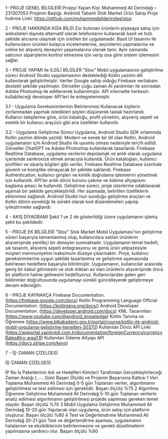 1- PROJE GENEL BİLGİLERİ
Projeyi Yapan Kişi: Muhammed Ali Derindağ – 231307053
Projenin Başlığı: Android Tabanlı Stok Market Ürün Satışı
Proje İndirme Linki: https://github.com/muhammedaliderindag/stox

2 - PROJE HAKKINDA KISA BİLGİ
Zor bulunan ürünlerin piyasaya satışı için websiteleri dışında alternatif olarak telefonlarını kullanarak basit ve hızlı şekilde alıcısına ulaşmak için üretilen bir uygulamadır. Basit UI tasarımı ile kullanıcıların ürünleri kolayca incelemelerine, seçimlerini yapmalarına ve online bir alışveriş deneyimi yaşamalarına olanak tanır. Aynı zamanda satıcının siparişlerini kontrol etmesine izin verip ona göre sistem izlemesini sağlar.

3 – PROJE YAPIMI ile İLGİLİ BİLGİLER
“Stox” Mobil uygulamasının geliştirilme süreci Android Studio uygulamasının desteklediği Kotlin yazılım dili kullanılarak geliştirilmiştir. Veriler Google sahip olduğu Firebase veritabanı destekli şekilde yazılmıştır. Görseller çoğu zaman AI yardımları ile sonradan Adobe Photoshop ile editlenerek kullanılmıştır. API internette herkesin kullabileceği developer API’leri ile entegrelenmiştir.

3.1 - Uygulama Gereksinimlerinin Belirlenmesi
Kullanacak kişilerin zorlanmadan yapmak istedikleri şeyleri düşünerek taslak hazırlandı.
Kullanıcı taleplerine göre, ürün kataloğu, profil yönetimi, alışveriş sepeti ve estetik bir kullanıcı arayüzü gibi ana özellikler kullanıldı.



3.2 - Uygulama Geliştirme Süreci
Uygulama, Android Studio SDK ortamında Kotlin yazılım dilinde yazıldı.
Modern ve esnek bir dil olan Kotlin, Android uygulamaları için Android Studio ile uyumlu olması nedeniyle tercih edildi.
Görseller ChatGPT ve Adobe Photoshop kullanılarak tasarlandı.
Firebase Realtime Database, uygulama verilerini depolamak ve anlık olarak uygulama içerisinde senkronize etmek amacıyla kullanıldı.
Ürün katalogları, kullanıcı profilleri ve sipariş bilgileri gibi veriler, Firebase Realtime Database üzerinde güvenli ve komplike olmayacak bir şekilde saklandı.
Firebase Authentication, kullanıcı girişleri ve kimlik doğrulama işlemlerini yönetmek için kullanıldı.
API’ler anlık döviz kurunu çekme ve ödeme altyapısını baglama amacı ile kullanıldı.
Geliştirme süreci, proje isterlerine odaklanarak aşamalı bir şekilde gerçekleştirildi. Her aşamada, belirtilen özelliklerin eklenmesi sağlandı.
Android Studio'nun sunduğu geliştirme araçları ve Kotlin dilinin esnekliği ile sürekli olarak kod düzenlemeleri yapılıp iyileştirmeler sağlandı.

4 - AKIŞ DİYAGRAMI
Şekil 1 ve 2 de gösterildiği üzere uygulamanın işleniş şekli bu şekildedir.
  

5 - PROJE EK BİLGİLERİ
"Stox" Stok Market Mobil Uygulaması'nın geliştirme süreci başarıyla tamamlanmış olup, kullanıcılara satılan ürünlerin alışverişinde yenilikçi bir deneyim sunmaktadır. Uygulamanın temel hedefi, şık tasarım, alışveriş sepeti entegrasyonu ve geniş ürün yelpazesiyle müşteri memnuniyetini maksimum düzeye çıkarmaktır. Proje, kullanıcı gereksinimlerine uygun şekilde tasarlanmış ve geliştirme aşamasında belirlenen hedeflere başarıyla bitirilmiştir.
Uygulamanın, kullanıcılar arasında geniş bir kabul görmesini ve stok miktarı az olan ürünlerin alışverişinde öncü bir platform haline gelmesini hedefliyoruz. Kullanıcılardan gelen geri bildirimler doğrultusunda uygulamayı sürekli güncelleyerek geliştirmeye devam edeceğim. 

6 - PROJE KAYNAKÇA
Firebase Documentation. (https://firebase.google.com/docs)
Kotlin Programming Language Official Documentation. (https://kotlinlang.org/docs/)
Android Developer Documentation. (https://developer.android.com/docs)
XML Tasarımları (https://www.youtube.com/@android_knowledge)
Kotlin Tanıma ve Öğrenme (https://www.btkakademi.gov.tr/portal/course/kotlin-ile-android-mobil-uygulama-gelistirme-temelleri-30370)
Kullanılan Döviz API Linki (https://apiportal.yapikredi.com.tr/documentation/foreignCurrency/currencyRates#try-areaTR)
Kullanılan Ödeme Altyapı API (https://docs.stripe.com/keys)



7 - İŞ-ZAMAN ÇİZELGESİ


İŞ-ZAMAN ÇİZELGESİ
        
İP No	İş Paketlerinin Adı ve Hedefleri	Kim(ler) Tarafından Gerçekleştirileceği	Zaman Aralığı
(..-.. Gün)	Başarı Ölçütü ve Projenin Başarısına Katkısı 
1	Veri Toplama	Muhammed Ali Derindağ	0-5 gün	Toplanan veriler, algoritmanın geliştirilmesi ve test edilmesi için gereklidir. Başarı ölçütü %75
2	Algoritma Öğrenme Geliştirme	Muhammed Ali Derindağ	5-10 gün	Toplanan verilerin analiz edilmesi algoritmanın geliştirilmesi projede yapılması gereken temel olaydır. Başarı ölçütü %70
3	Mobil Uygulama Geliştirme	Muhammed Ali Derindağ 	10-20 gün	Yapılacak olan uygulama, ürün satışı için platform oluşturur. Başarı ölçütü %80
4	Test ve Değerlendirme	Muhammed Ali Derindağ 	20-21 gün	Test ve değerlendirme aşaması, uygulamanın hatalarının ve eksikliklerinin belirlenmesine ve gerekli düzeltmelerin yapılmasına yardımcı olur. Başarı ölçütü %80


